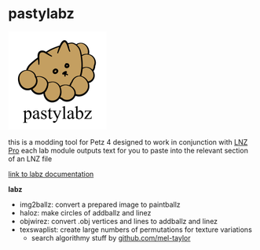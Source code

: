 # pastylabz
<img src="https://raw.githubusercontent.com/yakrell/pastylabz/master/pastylabz%20logo.png" width=200>

this is a modding tool for Petz 4 designed to work in conjunction with [LNZ Pro](http://www.sherlocksoftware.org/page.php?id=14)
each lab module outputs text for you to paste into the relevant section of an LNZ file

[link to labz documentation](https://github.com/yakrell/pastylabz/blob/master/docs/docs.md)

**labz**
 * img2ballz: convert a prepared image to paintballz
 * haloz: make circles of addballz and linez
 * objwirez: convert .obj vertices and lines to addballz and linez
 * texswaplist: create large numbers of permutations for texture variations
     * search algorithmy stuff by [github.com/mel-taylor](https://github.com/mel-taylor)
